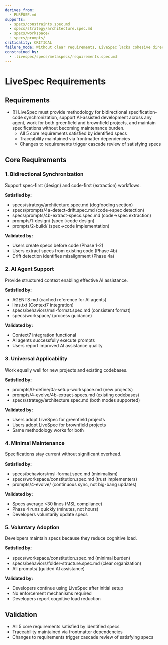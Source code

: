 ```yaml
---
derives_from:
  - PURPOSE.md
supports:
  - specs/constraints.spec.md
  - specs/strategy/architecture.spec.md
  - specs/workspace/
  - specs/prompts/
criticality: CRITICAL
failure_mode: Without clear requirements, LiveSpec lacks cohesive direction and becomes disconnected collection of features
constrained_by:
  - .livespec/specs/metaspecs/requirements.spec.md
---
```


# LiveSpec Requirements

## Requirements
- [!] LiveSpec must provide methodology for bidirectional specification-code synchronization, support AI-assisted development across any agent, work for both greenfield and brownfield projects, and maintain specifications without becoming maintenance burden.
  - All 5 core requirements satisfied by identified specs
  - Traceability maintained via frontmatter dependencies
  - Changes to requirements trigger cascade review of satisfying specs

## Core Requirements

### 1. Bidirectional Synchronization
Support spec-first (design) and code-first (extraction) workflows.

**Satisfied by:**
- specs/strategy/architecture.spec.md (dogfooding section)
- specs/prompts/4a-detect-drift.spec.md (code→spec detection)
- specs/prompts/4b-extract-specs.spec.md (code→spec extraction)
- prompts/1-design/ (spec→code design)
- prompts/2-build/ (spec→code implementation)

**Validated by:**
- Users create specs before code (Phase 1-2)
- Users extract specs from existing code (Phase 4b)
- Drift detection identifies misalignment (Phase 4a)

### 2. AI Agent Support
Provide structured context enabling effective AI assistance.

**Satisfied by:**
- AGENTS.md (cached reference for AI agents)
- llms.txt (Context7 integration)
- specs/behaviors/msl-format.spec.md (consistent format)
- specs/workspace/ (process guidance)

**Validated by:**
- Context7 integration functional
- AI agents successfully execute prompts
- Users report improved AI assistance quality

### 3. Universal Applicability
Work equally well for new projects and existing codebases.

**Satisfied by:**
- prompts/0-define/0a-setup-workspace.md (new projects)
- prompts/4-evolve/4b-extract-specs.md (existing codebases)
- specs/strategy/architecture.spec.md (both modes supported)

**Validated by:**
- Users adopt LiveSpec for greenfield projects
- Users adopt LiveSpec for brownfield projects
- Same methodology works for both

### 4. Minimal Maintenance
Specifications stay current without significant overhead.

**Satisfied by:**
- specs/behaviors/msl-format.spec.md (minimalism)
- specs/workspace/constitution.spec.md (trust implementers)
- prompts/4-evolve/ (continuous sync, not big-bang updates)

**Validated by:**
- Specs average <30 lines (MSL compliance)
- Phase 4 runs quickly (minutes, not hours)
- Developers voluntarily update specs

### 5. Voluntary Adoption
Developers maintain specs because they reduce cognitive load.

**Satisfied by:**
- specs/workspace/constitution.spec.md (minimal burden)
- specs/behaviors/folder-structure.spec.md (clear organization)
- All prompts/ (guided AI assistance)

**Validated by:**
- Developers continue using LiveSpec after initial setup
- No enforcement mechanisms required
- Developers report cognitive load reduction

## Validation

- All 5 core requirements satisfied by identified specs
- Traceability maintained via frontmatter dependencies
- Changes to requirements trigger cascade review of satisfying specs
